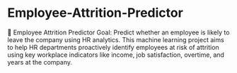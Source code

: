 # Employee-Attrition-Predictor
🧠 Employee Attrition Predictor Goal: Predict whether an employee is likely to leave the company using HR analytics.  This machine learning project aims to help HR departments proactively identify employees at risk of attrition using key workplace indicators like income, job satisfaction, overtime, and years at the company.
